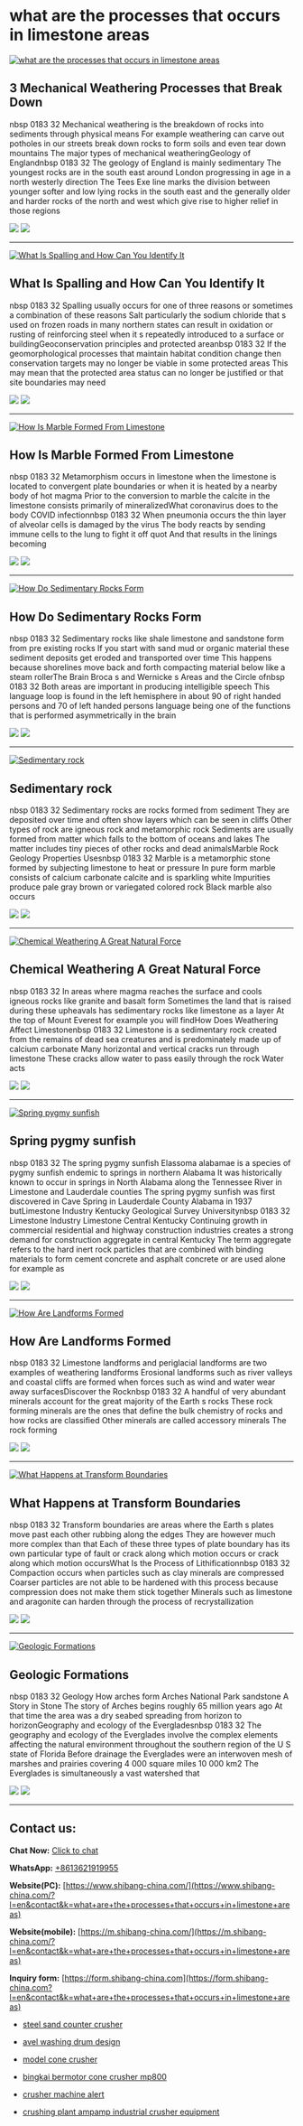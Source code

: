 # what are the processes that occurs in limestone areas

<a href="https://swt.shibang-china.com/?l=en&img&k=what+are+the+processes+that+occurs+in+limestone+areas" target="_blank">![what are the processes that occurs in limestone areas](http://static.shibang-china.com/all-800x300/155.jpg)</a>

## 3 Mechanical Weathering Processes that Break Down
nbsp 0183 32 Mechanical weathering is the breakdown of rocks into sediments through physical means For example weathering can carve out potholes in our streets break down rocks to form soils and even tear down mountains The major types of mechanical weatheringGeology of Englandnbsp 0183 32 The geology of England is mainly sedimentary The youngest rocks are in the south east around London progressing in age in a north westerly direction The Tees Exe line marks the division between younger softer and low lying rocks in the south east and the generally older and harder rocks of the north and west which give rise to higher relief in those regions


<a href="https://whatsapp.shibangsoft.com/WhatsApp.php" target="_blank" title="WhatsApp">![](http://static.shibang-china.com/icon/whatsapp.png)</a> <a href="https://swt.shibang-china.com/?l=en&icon&k=what+are+the+processes+that+occurs+in+limestone+areas" target="_blank">![](http://static.shibang-china.com/icon/chat-en.png)</a>

---

<a href="https://swt.shibang-china.com/?l=en&img&k=what+are+the+processes+that+occurs+in+limestone+areas" target="_blank">![What Is Spalling and How Can You Identify It](http://static.shibang-china.com/all-800x300/9.jpg)</a>

## What Is Spalling and How Can You Identify It
nbsp 0183 32 Spalling usually occurs for one of three reasons or sometimes a combination of these reasons Salt particularly the sodium chloride that s used on frozen roads in many northern states can result in oxidation or rusting of reinforcing steel when it s repeatedly introduced to a surface or buildingGeoconservation principles and protected areanbsp 0183 32 If the geomorphological processes that maintain habitat condition change then conservation targets may no longer be viable in some protected areas This may mean that the protected area status can no longer be justified or that site boundaries may need


<a href="https://whatsapp.shibangsoft.com/WhatsApp.php" target="_blank" title="WhatsApp">![](http://static.shibang-china.com/icon/whatsapp.png)</a> <a href="https://swt.shibang-china.com/?l=en&icon&k=what+are+the+processes+that+occurs+in+limestone+areas" target="_blank">![](http://static.shibang-china.com/icon/chat-en.png)</a>

---

<a href="https://swt.shibang-china.com/?l=en&img&k=what+are+the+processes+that+occurs+in+limestone+areas" target="_blank">![How Is Marble Formed From Limestone](http://static.shibang-china.com/all-800x300/1310.jpg)</a>

## How Is Marble Formed From Limestone
nbsp 0183 32 Metamorphism occurs in limestone when the limestone is located to convergent plate boundaries or when it is heated by a nearby body of hot magma Prior to the conversion to marble the calcite in the limestone consists primarily of mineralizedWhat coronavirus does to the body COVID infectionnbsp 0183 32 When pneumonia occurs the thin layer of alveolar cells is damaged by the virus The body reacts by sending immune cells to the lung to fight it off quot And that results in the linings becoming


<a href="https://whatsapp.shibangsoft.com/WhatsApp.php" target="_blank" title="WhatsApp">![](http://static.shibang-china.com/icon/whatsapp.png)</a> <a href="https://swt.shibang-china.com/?l=en&icon&k=what+are+the+processes+that+occurs+in+limestone+areas" target="_blank">![](http://static.shibang-china.com/icon/chat-en.png)</a>

---

<a href="https://swt.shibang-china.com/?l=en&img&k=what+are+the+processes+that+occurs+in+limestone+areas" target="_blank">![How Do Sedimentary Rocks Form](http://static.shibang-china.com/all-800x300/594.jpg)</a>

## How Do Sedimentary Rocks Form
nbsp 0183 32 Sedimentary rocks like shale limestone and sandstone form from pre existing rocks If you start with sand mud or organic material these sediment deposits get eroded and transported over time This happens because shorelines move back and forth compacting material below like a steam rollerThe Brain Broca s and Wernicke s Areas and the Circle ofnbsp 0183 32 Both areas are important in producing intelligible speech This language loop is found in the left hemisphere in about 90 of right handed persons and 70 of left handed persons language being one of the functions that is performed asymmetrically in the brain


<a href="https://whatsapp.shibangsoft.com/WhatsApp.php" target="_blank" title="WhatsApp">![](http://static.shibang-china.com/icon/whatsapp.png)</a> <a href="https://swt.shibang-china.com/?l=en&icon&k=what+are+the+processes+that+occurs+in+limestone+areas" target="_blank">![](http://static.shibang-china.com/icon/chat-en.png)</a>

---

<a href="https://swt.shibang-china.com/?l=en&img&k=what+are+the+processes+that+occurs+in+limestone+areas" target="_blank">![Sedimentary rock](http://static.shibang-china.com/all-800x300/143.jpg)</a>

## Sedimentary rock
nbsp 0183 32 Sedimentary rocks are rocks formed from sediment They are deposited over time and often show layers which can be seen in cliffs Other types of rock are igneous rock and metamorphic rock Sediments are usually formed from matter which falls to the bottom of oceans and lakes The matter includes tiny pieces of other rocks and dead animalsMarble Rock Geology Properties Usesnbsp 0183 32 Marble is a metamorphic stone formed by subjecting limestone to heat or pressure In pure form marble consists of calcium carbonate calcite and is sparkling white Impurities produce pale gray brown or variegated colored rock Black marble also occurs


<a href="https://whatsapp.shibangsoft.com/WhatsApp.php" target="_blank" title="WhatsApp">![](http://static.shibang-china.com/icon/whatsapp.png)</a> <a href="https://swt.shibang-china.com/?l=en&icon&k=what+are+the+processes+that+occurs+in+limestone+areas" target="_blank">![](http://static.shibang-china.com/icon/chat-en.png)</a>

---

<a href="https://swt.shibang-china.com/?l=en&img&k=what+are+the+processes+that+occurs+in+limestone+areas" target="_blank">![Chemical Weathering A Great Natural Force](http://static.shibang-china.com/all-800x300/1281.jpg)</a>

## Chemical Weathering A Great Natural Force
nbsp 0183 32 In areas where magma reaches the surface and cools igneous rocks like granite and basalt form Sometimes the land that is raised during these upheavals has sedimentary rocks like limestone as a layer At the top of Mount Everest for example you will findHow Does Weathering Affect Limestonenbsp 0183 32 Limestone is a sedimentary rock created from the remains of dead sea creatures and is predominately made up of calcium carbonate Many horizontal and vertical cracks run through limestone These cracks allow water to pass easily through the rock Water acts


<a href="https://whatsapp.shibangsoft.com/WhatsApp.php" target="_blank" title="WhatsApp">![](http://static.shibang-china.com/icon/whatsapp.png)</a> <a href="https://swt.shibang-china.com/?l=en&icon&k=what+are+the+processes+that+occurs+in+limestone+areas" target="_blank">![](http://static.shibang-china.com/icon/chat-en.png)</a>

---

<a href="https://swt.shibang-china.com/?l=en&img&k=what+are+the+processes+that+occurs+in+limestone+areas" target="_blank">![Spring pygmy sunfish](http://static.shibang-china.com/all-800x300/658.jpg)</a>

## Spring pygmy sunfish
nbsp 0183 32 The spring pygmy sunfish Elassoma alabamae is a species of pygmy sunfish endemic to springs in northern Alabama It was historically known to occur in springs in North Alabama along the Tennessee River in Limestone and Lauderdale counties The spring pygmy sunfish was first discovered in Cave Spring in Lauderdale County Alabama in 1937 butLimestone Industry Kentucky Geological Survey Universitynbsp 0183 32 Limestone Industry Limestone Central Kentucky Continuing growth in commercial residential and highway construction industries creates a strong demand for construction aggregate in central Kentucky The term aggregate refers to the hard inert rock particles that are combined with binding materials to form cement concrete and asphalt concrete or are used alone for example as


<a href="https://whatsapp.shibangsoft.com/WhatsApp.php" target="_blank" title="WhatsApp">![](http://static.shibang-china.com/icon/whatsapp.png)</a> <a href="https://swt.shibang-china.com/?l=en&icon&k=what+are+the+processes+that+occurs+in+limestone+areas" target="_blank">![](http://static.shibang-china.com/icon/chat-en.png)</a>

---

<a href="https://swt.shibang-china.com/?l=en&img&k=what+are+the+processes+that+occurs+in+limestone+areas" target="_blank">![How Are Landforms Formed](http://static.shibang-china.com/all-800x300/1107.jpg)</a>

## How Are Landforms Formed
nbsp 0183 32 Limestone landforms and periglacial landforms are two examples of weathering landforms Erosional landforms such as river valleys and coastal cliffs are formed when forces such as wind and water wear away surfacesDiscover the Rocknbsp 0183 32 A handful of very abundant minerals account for the great majority of the Earth s rocks These rock forming minerals are the ones that define the bulk chemistry of rocks and how rocks are classified Other minerals are called accessory minerals The rock forming


<a href="https://whatsapp.shibangsoft.com/WhatsApp.php" target="_blank" title="WhatsApp">![](http://static.shibang-china.com/icon/whatsapp.png)</a> <a href="https://swt.shibang-china.com/?l=en&icon&k=what+are+the+processes+that+occurs+in+limestone+areas" target="_blank">![](http://static.shibang-china.com/icon/chat-en.png)</a>

---

<a href="https://swt.shibang-china.com/?l=en&img&k=what+are+the+processes+that+occurs+in+limestone+areas" target="_blank">![What Happens at Transform Boundaries](http://static.shibang-china.com/all-800x300/319.jpg)</a>

## What Happens at Transform Boundaries
nbsp 0183 32 Transform boundaries are areas where the Earth s plates move past each other rubbing along the edges They are however much more complex than that Each of these three types of plate boundary has its own particular type of fault or crack along which motion occurs or crack along which motion occursWhat Is the Process of Lithificationnbsp 0183 32 Compaction occurs when particles such as clay minerals are compressed Coarser particles are not able to be hardened with this process because compression does not make them stick together Minerals such as limestone and aragonite can harden through the process of recrystallization


<a href="https://whatsapp.shibangsoft.com/WhatsApp.php" target="_blank" title="WhatsApp">![](http://static.shibang-china.com/icon/whatsapp.png)</a> <a href="https://swt.shibang-china.com/?l=en&icon&k=what+are+the+processes+that+occurs+in+limestone+areas" target="_blank">![](http://static.shibang-china.com/icon/chat-en.png)</a>

---

<a href="https://swt.shibang-china.com/?l=en&img&k=what+are+the+processes+that+occurs+in+limestone+areas" target="_blank">![Geologic Formations](http://static.shibang-china.com/all-800x300/1359.jpg)</a>

## Geologic Formations
nbsp 0183 32 Geology How arches form Arches National Park sandstone A Story in Stone The story of Arches begins roughly 65 million years ago At that time the area was a dry seabed spreading from horizon to horizonGeography and ecology of the Evergladesnbsp 0183 32 The geography and ecology of the Everglades involve the complex elements affecting the natural environment throughout the southern region of the U S state of Florida Before drainage the Everglades were an interwoven mesh of marshes and prairies covering 4 000 square miles 10 000 km2 The Everglades is simultaneously a vast watershed that


<a href="https://whatsapp.shibangsoft.com/WhatsApp.php" target="_blank" title="WhatsApp">![](http://static.shibang-china.com/icon/whatsapp.png)</a> <a href="https://swt.shibang-china.com/?l=en&icon&k=what+are+the+processes+that+occurs+in+limestone+areas" target="_blank">![](http://static.shibang-china.com/icon/chat-en.png)</a>

---
## Contact us:

**Chat Now:** [Click to chat](https://swt.shibang-china.com?l=en&contact&k=what+are+the+processes+that+occurs+in+limestone+areas)

**WhatsApp:**  [+8613621919955](https://whatsapp.shibangsoft.com/WhatsApp.php)

**Website(PC):** [https://www.shibang-china.com/](https://www.shibang-china.com/?l=en&contact&k=what+are+the+processes+that+occurs+in+limestone+areas)

**Website(mobile):** [https://m.shibang-china.com/](https://m.shibang-china.com/?l=en&contact&k=what+are+the+processes+that+occurs+in+limestone+areas)

**Inquiry form:** [https://form.shibang-china.com](https://form.shibang-china.com?l=en&contact&k=what+are+the+processes+that+occurs+in+limestone+areas)

* [steel sand counter crusher](../170/steel%20sand%20counter%20crusher.md)

* [avel washing drum design](../163/avel%20washing%20drum%20design.md)

* [model cone crusher](../168/model%20cone%20crusher.md)

* [bingkai bermotor cone crusher mp800](../164/bingkai%20bermotor%20cone%20crusher%20mp800.md)

* [crusher machine alert](../161/crusher%20machine%20alert.md)

* [crushing plant ampamp industrial crusher equipment](../166/crushing%20plant%20ampamp%20industrial%20crusher%20equipment.md)